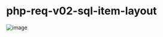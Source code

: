 # php-req-v02-sql-item-layout

![image](https://user-images.githubusercontent.com/1501327/159147735-c4360cd3-b36f-4995-b265-6056c1fc97a4.png)
